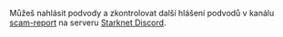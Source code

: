 Můžeš nahlásit podvody a zkontrolovat další hlášení podvodů v kanálu [scam-report](https://discord.gg/qypnmzkhbc) na serveru [Starknet Discord](https://starknet.io/discord).